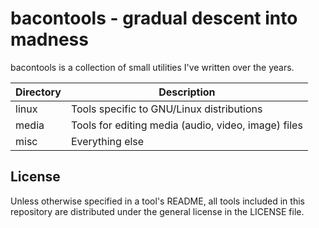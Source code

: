 bacontools - gradual descent into madness
=========================================

bacontools is a collection of small utilities I've written over the years.


| Directory        | Description                                             |
|------------------|---------------------------------------------------------|
| linux            | Tools specific to GNU/Linux distributions               |
| media            | Tools for editing media (audio, video, image) files     |
| misc             | Everything else                                         |

License
-------
Unless otherwise specified in a tool's README, all tools included in this
repository are distributed under the general license in the LICENSE file.
